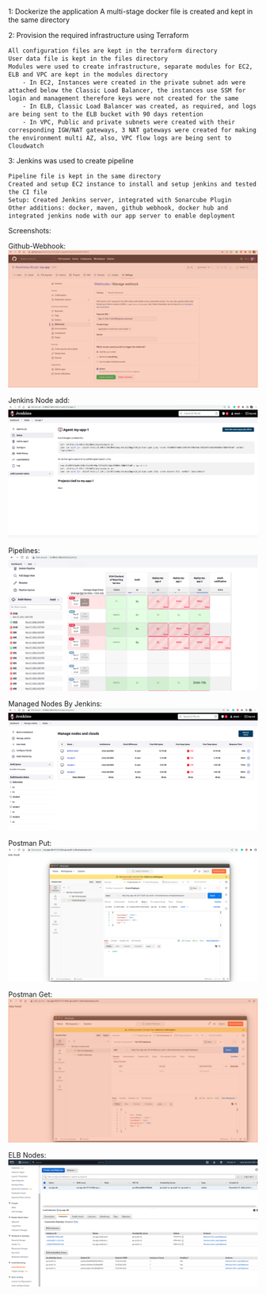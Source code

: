 

1: Dockerize the application A multi-stage docker file is created and kept in the same directory


2: Provision the required infrastructure using Terraform 

    All configuration files are kept in the terraform directory 
    User data file is kept in the files directory 
    Modules were used to create infrastructure, separate modules for EC2, ELB and VPC are kept in the modules directory 
        - In EC2, Instances were created in the private subnet adn were attached below the Classic Load Balancer, the instances use SSM for login and management therefore keys were not created for the same 
        - In ELB, Classic Load Balancer was created, as required, and logs are being sent to the ELB bucket with 90 days retention 
        - In VPC, Public and private subnets were created with their corresponding IGW/NAT gateways, 3 NAT gateways were created for making the environment multi AZ, also, VPC flow logs are being sent to Cloudwatch


3: Jenkins was used to create pipeline 

    Pipeline file is kept in the same directory 
    Created and setup EC2 instance to install and setup jenkins and tested the CI file 
    Setup: Created Jenkins server, integrated with Sonarcube Plugin 
    Other additions: docker, maven, github webhook, docker hub and integrated jenkins node with our app server to enable deployment 


Screenshots:


Github-Webhook: ![Alt text](images/github-jenkins-web-hook.png?raw=true "Github-Jenkins-Webhook") 

Jenkins Node add: ![Alt text](images/node-add-jenkins.png?raw=true "Jenkins Node Addition") 

Pipelines: ![Alt text](images/pipelines.png?raw=true "Pipelines") 

Managed Nodes By Jenkins: ![Alt text](images/managed-nodes-by-jenkins.png?raw=true "Managed Nodes By jenkins Server")

Postman Put: ![Alt text](images/postman-put-api.png?raw=true "Postman PUT api call")

Postman Get: ![Alt text](images/postman-get-api-call.png?raw=true "Postman GET api call")

ELB Nodes: ![Alt text](images/elb-instances.png?raw=true "ELB Instances nodes status")